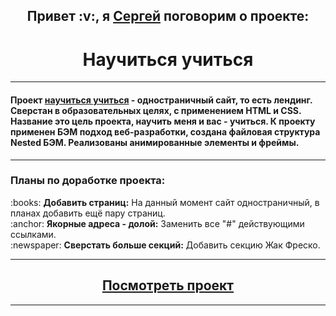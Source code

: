 <h2 align="center">Привет :v:, я <a href="https://vk.com/sergey.polenov/" target="_blank">Сергей</a> поговорим о проекте:</h2>
<h1 align="center">Научиться учиться</h1>

---

#### Проект [научиться учиться](https://github.com/Sengeer/how-to-learn.git) - одностраничный сайт, то есть лендинг. Сверстан в образовательных целях, с применением HTML и CSS. Название это цель проекта, научить меня и вас - учиться. К проекту применен БЭМ подход веб-разработки, создана файловая структура Nested БЭМ. Реализованы анимированные элементы и фреймы.

---

### Планы по доработке проекта:
<p>:books: <b>Добавить страниц:</b> На данный момент сайт одностраничный, в планах добавить ещё пару страниц.
<br>:anchor: <b>Якорные адреса - долой:</b> Заменить все "#" действующими ссылками.
<br>:newspaper: <b>Сверстать больше секций:</b> Добавить секцию Жак Фреско.</p>

---

<h2 align="center"><a href="https://sengeer.github.io/how-to-learn/" target="_blank">Посмотреть проект</a></h2>

---

